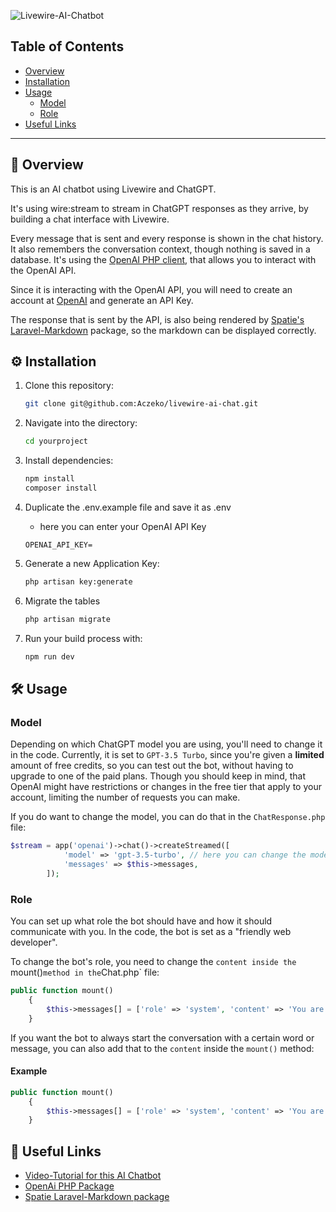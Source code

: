 ![Livewire-AI-Chatbot](https://banners.beyondco.de/Livewire%20AI%20Chatbot.png?theme=dark&packageManager=&packageName=&pattern=xEquals&style=style_1&description=AI+Chatbot+with+Livewire+for+Real-Time+Streaming+of+ChatGPT+Responses&md=1&showWatermark=0&fontSize=100px&images=https%3A%2F%2Flaravel.com%2Fimg%2Flogomark.min.svg)

## Table of Contents
- [Overview](#overview)
- [Installation](#installation)
- [Usage](#usage)
  - [Model](#model)
  - [Role](#role)
- [Useful Links](#useful-links)

---
<section id="overview">

## 🔎 Overview
This is an AI chatbot using Livewire and ChatGPT.

It's using wire:stream to stream in ChatGPT responses as they arrive, by building a chat interface with Livewire.

Every message that is sent and every response is shown in the chat history. It also remembers the conversation context, though nothing is saved in a database. 
It's using the [OpenAI PHP client](https://github.com/openai-php/client), that allows you to interact with the OpenAI API.

Since it is interacting with the OpenAI API, you will need to create an account at [OpenAI](https://openai.com/index/openai-api/) and generate an API Key.

The response that is sent by the API, is also being rendered by [Spatie's Laravel-Markdown](https://github.com/spatie/laravel-markdown) package, so the markdown can be displayed correctly.

</section>

<section id="installation">

## ⚙️ Installation

1. Clone this repository:
    ```bash
    git clone git@github.com:Aczeko/livewire-ai-chat.git
    ```
   
2. Navigate into the directory:
    ```bash
    cd yourproject
    ````
   
3. Install dependencies:
    ```bash
    npm install
    composer install 
    ```

4. Duplicate the .env.example file and save it as .env
    - here you can enter your OpenAI API Key

    ```
    OPENAI_API_KEY=
    ```

5. Generate a new Application Key:
    ```bash
    php artisan key:generate
    ```
    
6. Migrate the tables
   
    ```bash
    php artisan migrate
    ```

7. Run your build process with:
    ```bash
    npm run dev
    ```

</section>

<section id="usage">

## 🛠️ Usage

<section id="model">

### Model

Depending on which ChatGPT model you are using, you'll need to change it in the code.
Currently, it is set to `GPT-3.5 Turbo`, since you're given a **limited** amount of free credits, so you can test out the bot, without having to upgrade to one of the paid plans. Though you should keep in mind, that OpenAI might have restrictions or changes in the free tier that apply to your account, limiting the number of requests you can make.

If you do want to change the model, you can do that in the `ChatResponse.php` file:

```php
$stream = app('openai')->chat()->createStreamed([
            'model' => 'gpt-3.5-turbo', // here you can change the model to your preference
            'messages' => $this->messages,
        ]);
```

</section>

<section id="role">

### Role

You can set up what role the bot should have and how it should communicate with you. 
In the code, the bot is set as a "friendly web developer".

To change the bot's role, you need to change the `content inside the `mount()` method in the `Chat.php` file:

```php
public function mount()
    {
        $this->messages[] = ['role' => 'system', 'content' => 'You are a friendly web developer here to help.']; // Change content to your liking
    }
```

If you want the bot to always start the conversation with a certain word or message, you can also add that to the `content` inside the `mount()` method:

#### Example

```php
public function mount()
    {
        $this->messages[] = ['role' => 'system', 'content' => 'You are a friendly web developer here to help. Always start the conversation with Hey!']; // Change content to your liking
    }
```

</section>

</section>

<section id="useful-links">

## 🔗 Useful Links
- [Video-Tutorial for this AI Chatbot](https://codecourse.com/courses/create-an-ai-chat-bot-with-livewire-and-chatgpt)
- [OpenAi PHP Package](https://github.com/openai-php/client)
- [Spatie Laravel-Markdown package](https://github.com/spatie/laravel-markdown)

</section>

